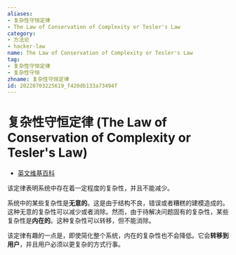 ```yaml
---
aliases:
- 复杂性守恒定律
- The Law of Conservation of Complexity or Tesler's Law
category:
- 方法论
- hacker-law
name: The Law of Conservation of Complexity or Tesler's Law
tag:
- 复杂性守恒定律
- 复杂性守恒
zhname: 复杂性守恒定律
id: 20220703225619_f420db133a73494f
---
```


# 复杂性守恒定律 (The Law of Conservation of Complexity or Tesler's Law)

- [英文维基百科](https://en.wikipedia.org/wiki/Law_of_conservation_of_complexity)

该定律表明系统中存在着一定程度的复杂性，并且不能减少。

系统中的某些复杂性是**无意的**。这是由于结构不良，错误或者糟糕的建模造成的。这种无意的复杂性可以减少或者消除。然而，由于待解决问题固有的复杂性，某些复杂性是**内在的**。这种复杂性可以转移，但不能消除。

该定律有趣的一点是，即使简化整个系统，内在的复杂性也不会降低。它会**转移到用户**，并且用户必须以更复杂的方式行事。

